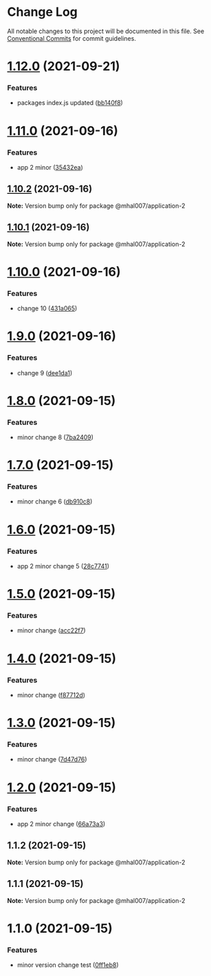 # Change Log

All notable changes to this project will be documented in this file.
See [Conventional Commits](https://conventionalcommits.org) for commit guidelines.

# [1.12.0](https://github.com/mhal007/lerna-publish-test/compare/@mhal007/application-2@1.11.0...@mhal007/application-2@1.12.0) (2021-09-21)


### Features

* packages index.js updated ([bb140f8](https://github.com/mhal007/lerna-publish-test/commit/bb140f8cb520117599bb94bf04c2bee54f9ac450))





# [1.11.0](https://github.com/mhal007/lerna-publish-test/compare/@mhal007/application-2@1.10.2...@mhal007/application-2@1.11.0) (2021-09-16)


### Features

* app 2 minor ([35432ea](https://github.com/mhal007/lerna-publish-test/commit/35432ea546ec5835138565f88a5f1e006c4b7b45))





## [1.10.2](https://github.com/mhal007/lerna-publish-test/compare/@mhal007/application-2@1.10.1...@mhal007/application-2@1.10.2) (2021-09-16)

**Note:** Version bump only for package @mhal007/application-2





## [1.10.1](https://github.com/mhal007/lerna-publish-test/compare/@mhal007/application-2@1.10.0...@mhal007/application-2@1.10.1) (2021-09-16)

**Note:** Version bump only for package @mhal007/application-2





# [1.10.0](https://github.com/mhal007/lerna-publish-test/compare/@mhal007/application-2@1.9.0...@mhal007/application-2@1.10.0) (2021-09-16)


### Features

* change 10 ([431a065](https://github.com/mhal007/lerna-publish-test/commit/431a06515bee6e55cfb7473ca339739605959693))





# [1.9.0](https://github.com/mhal007/lerna-publish-test/compare/@mhal007/application-2@1.8.0...@mhal007/application-2@1.9.0) (2021-09-16)


### Features

* change 9 ([dee1da1](https://github.com/mhal007/lerna-publish-test/commit/dee1da119ac4d878250a935f21dcbc6962f077e5))





# [1.8.0](https://github.com/mhal007/lerna-publish-test/compare/@mhal007/application-2@1.7.0...@mhal007/application-2@1.8.0) (2021-09-15)


### Features

* minor change 8 ([7ba2409](https://github.com/mhal007/lerna-publish-test/commit/7ba2409c8e9cd14809be373098e35d4236c5d591))





# [1.7.0](https://github.com/mhal007/lerna-publish-test/compare/@mhal007/application-2@1.6.0...@mhal007/application-2@1.7.0) (2021-09-15)


### Features

* minor change 6 ([db910c8](https://github.com/mhal007/lerna-publish-test/commit/db910c8ef1c18c1530d8e1dbea1ba00bcacae91b))





# [1.6.0](https://github.com/mhal007/lerna-publish-test/compare/@mhal007/application-2@1.5.0...@mhal007/application-2@1.6.0) (2021-09-15)


### Features

* app 2 minor change 5 ([28c7741](https://github.com/mhal007/lerna-publish-test/commit/28c77410440c4a0e1b70c3f444dfacf886b0c88f))





# [1.5.0](https://github.com/mhal007/lerna-publish-test/compare/@mhal007/application-2@1.4.0...@mhal007/application-2@1.5.0) (2021-09-15)


### Features

* minor change ([acc22f7](https://github.com/mhal007/lerna-publish-test/commit/acc22f7758ddb000c21ce66ce2746d2b4e0071cb))





# [1.4.0](https://github.com/mhal007/lerna-publish-test/compare/@mhal007/application-2@1.3.0...@mhal007/application-2@1.4.0) (2021-09-15)


### Features

* minor change ([f87712d](https://github.com/mhal007/lerna-publish-test/commit/f87712dd577df9d42c90e0c3a0de0e775c7e25b1))





# [1.3.0](https://github.com/mhal007/lerna-publish-test/compare/@mhal007/application-2@1.2.0...@mhal007/application-2@1.3.0) (2021-09-15)


### Features

* minor change ([7d47d76](https://github.com/mhal007/lerna-publish-test/commit/7d47d766f81bcb54a230917764f229e91f82b11d))





# [1.2.0](https://github.com/mhal007/lerna-publish-test/compare/@mhal007/application-2@1.1.2...@mhal007/application-2@1.2.0) (2021-09-15)


### Features

* app 2 minor change ([66a73a3](https://github.com/mhal007/lerna-publish-test/commit/66a73a3ef267d75cea07374bc1c5042b0d0fcd6a))





## 1.1.2 (2021-09-15)

**Note:** Version bump only for package @mhal007/application-2





## 1.1.1 (2021-09-15)

**Note:** Version bump only for package @mhal007/application-2





# 1.1.0 (2021-09-15)


### Features

* minor version change test ([0ff1eb8](https://github.com/mhal007/lerna-publish-test/commit/0ff1eb8190622a91f1aae7c273f94ea0e33ae6ce))
